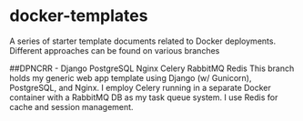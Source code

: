 # docker-templates
A series of starter template documents related to Docker deployments.
Different approaches can be found on various branches

##DPNCRR - Django PostgreSQL Nginx Celery RabbitMQ Redis
This branch holds my generic web app template using Django (w/ Gunicorn), PostgreSQL, and Nginx.  I employ Celery running in a separate Docker container with a RabbitMQ DB as my task queue system.  I use Redis for cache and session management.
